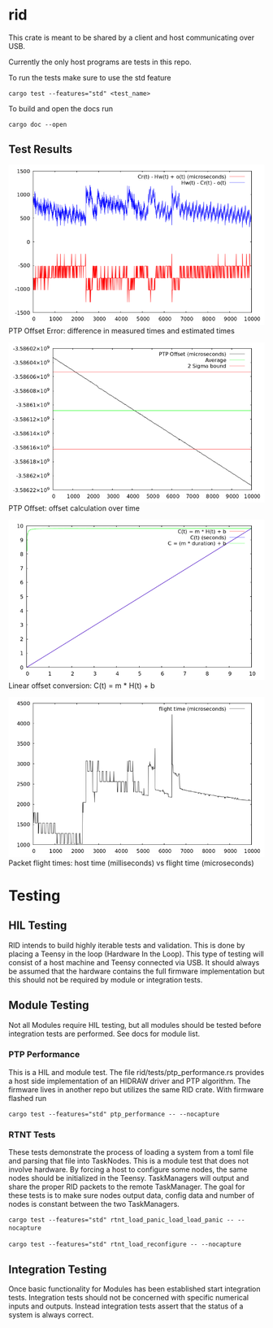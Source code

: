 # rid

This crate is meant to be shared by a client and host communicating over USB. 

Currently the only host programs are tests in this repo. 

To run the tests make sure to use the std feature

    cargo test --features="std" <test_name>

To build and open the docs run

    cargo doc --open

## Test Results

![RID linear offset conversion](doc/ptp_results/ptp_offset_err.png)
PTP Offset Error: difference in measured times and estimated times

![RID linear offset conversion](doc/ptp_results/offset.png)
PTP Offset: offset calculation over time

![RID linear offset conversion](doc/ptp_results/linear_conv.png)
Linear offset conversion: C(t) = m * H(t) + b

![RID Packet flight time](doc/ptp_results/flight_time.png)
Packet flight times: host time (milliseconds) vs flight time (microseconds)


# Testing

## HIL Testing

  RID intends to build highly iterable tests and validation. This is done
by placing a Teensy in the loop (Hardware In the Loop). This type of testing 
will consist of a host machine and Teensy connected via USB. It should always 
be assumed that the hardware contains the full firmware implementation 
but this should not be required by module or integration tests.

## Module Testing

  Not all Modules require HIL testing, but all modules should be
tested before integration tests are performed. See docs for module list.

### PTP Performance

  This is a HIL and module test. The file rid/tests/ptp_performance.rs provides
a host side implementation of an HIDRAW driver and PTP algorithm. The firmware 
lives in another repo but utilizes the same RID crate. With firmware flashed run

    cargo test --features="std" ptp_performance -- --nocapture

### RTNT Tests

  These tests demonstrate the process of loading a system from a toml file and
parsing that file into TaskNodes. This is a module test that does not involve hardware.
By forcing a host to configure some nodes, the same nodes should be initialized in the 
Teensy. TaskManagers will output and share the proper RID packets to the remote TaskManager.
The goal for these tests is to make sure nodes output data, config data and number of nodes
is constant between the two TaskManagers.


    cargo test --features="std" rtnt_load_panic_load_load_panic -- --nocapture

    cargo test --features="std" rtnt_load_reconfigure -- --nocapture

## Integration Testing

  Once basic functionality for Modules has been established start integration tests.
Integration tests should not be concerned with specific numerical inputs and outputs.
Instead integration tests assert that the status of a system is always correct.






